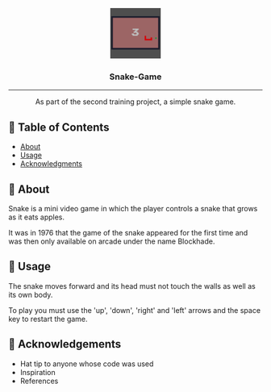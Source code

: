 <p align="center">
  <a href="" rel="noopener">
 <img width=100px height=100px src="images/logo.png" alt="Project Logo"></a>
</p>

<h3 align="center">Snake-Game</h3>

---

<p align="center"> As part of the second training project, a simple snake game.
    <br> 
</p>

## 📝 Table of Contents

- [About](#about)
- [Usage](#usage)
- [Acknowledgments](#acknowledgement)
<!-- - [Built Using](#built_using)
- [TODO](../TODO.md)
- [Contributing](../CONTRIBUTING.md) 
- [Authors](#authors)-->

## 🧐 About <a name = "about"></a>

Snake is a mini video game in which the player controls a snake that grows as it eats apples. 

It was in 1976 that the game of the snake appeared for the first time and was then only available on arcade under the name Blockhade.

## 🎈 Usage <a name="usage"></a>

The snake moves forward and its head must not touch the walls as well as its own body.

To play you must use the 'up', 'down', 'right' and 'left' arrows and the space key to restart the game.

## 🎉 Acknowledgements <a name = "acknowledgement"></a>

- Hat tip to anyone whose code was used
- Inspiration
- References
